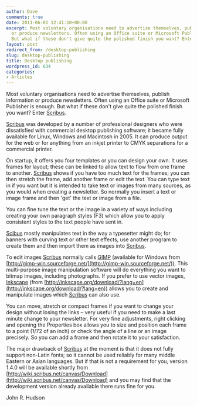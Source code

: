 ```yaml
---
author: Dave
comments: true
date: 2011-06-01 12:41:10+00:00
excerpt: Most voluntary organisations need to advertise themselves, publish information
  or produce newsletters. Often using an Office suite or Microsoft Publisher is enough.
  But what if these don't give quite the polished finish you want? Enter Scribus.
layout: post
redirect_from: /desktop-publishing
slug: desktop-publishing
title: Desktop publishing
wordpress_id: 634
categories:
- Articles
---
```


Most voluntary organisations need to advertise themselves, publish information or produce newsletters. Often using an Office suite or Microsoft Publisher is enough. But what if these don't give quite the polished finish you want? Enter [Scribus](http://www.scribus.net/canvas/Scribus).

[Scribus](http://www.scribus.net/canvas/Scribus) was developed by a number of professional designers who were dissatisfied with commercial desktop publishing software; it became fully available for Linux, Windows and Macintosh in 2005. It can produce output for the web or for anything from an inkjet printer to CMYK separations for a commercial printer.

On startup, it offers you four templates or you can design your own. It uses frames for layout; these can be linked to allow text to flow from one frame to another. [Scribus](http://www.scribus.net/canvas/Scribus) shows if you have too much text for the frames; you can then stretch the frame, add another frame or edit the text. You can type text in if you want but it is intended to take text or images from many sources, as you would when creating a newsletter. So normally you insert a text or image frame and then 'get' the text or image from a file.

You can fine tune the text or the image in a variety of ways including creating your own paragraph styles (F3) which allow you to apply consistent styles to the text people have sent in.

[Scibus](http://www.scribus.net/canvas/Scribus) mostly manipulates text in the way a typesetter might do; for banners with curving text or other text effects, use another program to create them and then import them as images into [Scribus](http://www.scribus.net/canvas/Scribus).

To edit images [Scribus](http://www.scribus.net/canvas/Scribus) normally calls [GIMP](http://www.gimp.org/) (available for Windows from [http://gimp-win.sourceforge.net/](http://gimp-win.sourceforge.net/)). This multi-purpose image manipulation software will do everything you want to bitmap images, including photographs. If you prefer to use vector images, [Inkscape](http://inkscape.org/) (from [http://inkscape.org/download/?lang=en](http://inkscape.org/download/?lang=en)) allows you to create and manipulate images which [Scribus](http://www.scribus.net/canvas/Scribus) can also use.

You can move, stretch or compact frames if you want to change your design without losing the links – very useful if you need to make a last minute change to your newsletter. For very fine adjustments, right clicking and opening the Properties box allows you to size and position each frame to a point (1/72 of an inch) or check the angle of a line or an image precisely. So you can add a frame and then rotate it to your satisfaction.

The major drawback of [Scribus](http://www.scribus.net/canvas/Scribus) at the moment is that it does not fully support non-Latin fonts; so it cannot be used reliably for many middle Eastern or Asian languages. But if that is not a requirement for you, version 1.4.0 will be available shortly from [http://wiki.scribus.net/canvas/Download](http://wiki.scribus.net/canvas/Download) and you may find that the development version already available there runs fine for you.

John R. Hudson

